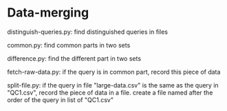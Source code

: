 # Data-merging

distinguish-queries.py:
find distinguished queries in files 

common.py:
find common parts in two sets

difference.py:
find the different part in two sets

fetch-raw-data.py:
if the query is in common part, record this piece of data

split-file.py:
if the query in file "large-data.csv" is the same as the query in "QC1.csv", record the piece of data in a file. create a file named after the order of the query in list of "QC1.csv"
